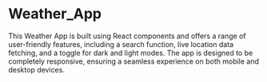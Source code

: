 # Weather_App
This Weather App is built using React components and offers a range of user-friendly features, including a search function, live location data fetching, and a toggle for dark and light modes. The app is designed to be completely responsive, ensuring a seamless experience on both mobile and desktop devices.
